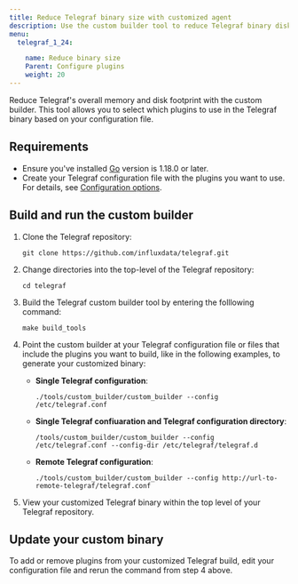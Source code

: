 ```yaml
---
title: Reduce Telegraf binary size with customized agent
description: Use the custom builder tool to reduce Telegraf binary disk space. 
menu:
  telegraf_1_24:

    name: Reduce binary size
    Parent: Configure plugins
    weight: 20
---
```

Reduce Telegraf's overall memory and disk footprint with the custom builder. This tool allows you to select which plugins to use in the Telegraf binary based on your configuration file. 

## Requirements

- Ensure you've installed [Go](https://go.dev/) version is 1.18.0 or later.
- Create your Telegraf configuration file with the plugins you want to use. For details, see [Configuration options](/telegraf/v1.24/configuration/).

## Build and run the custom builder

1. Clone the Telegraf repository:
    ```
    git clone https://github.com/influxdata/telegraf.git
    ```
2. Change directories into the top-level of the Telegraf repository:
    ```
    cd telegraf
    ```
3. Build the Telegraf custom builder tool by entering the folllowing command:
    ```
    make build_tools
    ```
4. Point the custom builder at your Telegraf configuration file or files that include the plugins you want to build, like in the following examples, to generate your customized binary:
    - **Single Telegraf configuration**: 
        ```
        ./tools/custom_builder/custom_builder --config /etc/telegraf.conf
        ```
    - **Single Telegraf confiuaration and Telegraf configuration directory**: 
        ```
        /tools/custom_builder/custom_builder --config
        /etc/telegraf.conf --config-dir /etc/telegraf/telegraf.d
        ```
    - **Remote Telegraf configuration**:
        ```
        ./tools/custom_builder/custom_builder --config http://url-to-remote-telegraf/telegraf.conf
        ```

5. View your customized Telegraf binary within the top level of your Telegraf repository.

## Update your custom binary

To add or remove plugins from your customized Telegraf build, edit your configuration file and rerun the command from step 4 above. 